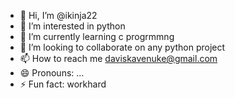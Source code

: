 - 👋 Hi, I’m @ikinja22
- 👀 I’m interested in python
- 🌱 I’m currently learning c progrmmng
- 💞️ I’m looking to collaborate on any python project
- 📫 How to reach me daviskavenuke@gmail.com
- 😄 Pronouns: ...
- ⚡ Fun fact: workhard

<!---
daviskavenuke/daviskavenuke is a ✨ special ✨ repository because its `README.md` (this file) appears on your GitHub profile.
You can click the Preview link to take a look at your changes.
--->
